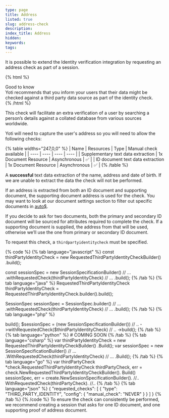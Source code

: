 ```yaml
---
type: page
title: Address
listed: true
slug: address-check
description: 
index_title: Address
hidden: 
keywords: 
tags: 
---
```


It is possible to extend the Identity verification integration by requesting an address check as part of a session.

{% html %}
<div class="alert-GTK">
    <div class="alert-title" id="GTK">
        Good to know
    </div>
    <div class="alert-text">
Yoti recommends that you inform your users that their data might be checked against a third party data source as part of the identity check.    </div>
    <div class="alert-links"> 

   </div>
</div>
{% /html %}

This check will facilitate an extra verification of a user by searching a person’s details against a collated database from various sources worldwide.

Yoti will need to capture the user's address so you will need to allow the following checks:

{% table widths="247,0,0" %}
| Name | Resources | Type | Manual check available | 
| ---- | ---- | ---- | ---- | 
| Supplementary text data extraction | 1x Document Resource | Asynchronous | ✅ | 
| ID document text data extraction | 1x Document Resource | Asynchronous | ✅ | 
{% /table %}

A **successful** text data extraction of the name, address and date of birth. If we are unable to extract the data the check will not be performed.

If an address is extracted from both an ID document and supporting document, the supporting document address is used for the check. You may want to look at our document settings section to filter out specific documents in [auto$](/identity-verification/document-checking). 

If you decide to ask for two documents, both the primary and secondary ID document will be sourced for attributes required to complete the check. If a supporting document is supplied, the address from that will be used, otherwise we’ll use the one from primary or secondary ID document.

To request this check, a `thirdpartyidentitycheck` must be specified.

{% code %}
{% tab language="javascript" %}
const thirdPartyIdentityCheck = new RequestedThirdPartyIdentityCheckBuilder()
   .build();

const sessionSpec = new SessionSpecificationBuilder()
    // ...
    .withRequestedCheck(thirdPartyIdentityCheck)
    // ...
    .build();
{% /tab %}
{% tab language="java" %}
RequestedThirdPartyIdentityCheck thirdPartyIdentityCheck = RequestedThirdPartyIdentityCheck.builder().build();

SessionSpec sessionSpec = SessionSpec.builder()
        // ...
        .withRequestedCheck(thirdPartyIdentityCheck)
        // ...
        .build();
{% /tab %}
{% tab language="php" %}
<?php
  
$thirdPartyIdentityCheck = (new RequestedThirdPartyIdentityCheckBuilder())->build();

$sessionSpec = (new SessionSpecificationBuilder())
		// ..
		->withRequestedCheck($thirdPartyIdentityCheck)
		// ..
		->build();
{% /tab %}
{% tab language="python" %}
# COMING SOON
{% /tab %}
{% tab language="csharp" %}
var thirdPartyIdentityCheck = new RequestedThirdPartyIdentityCheckBuilder()
                                 .Build();

var sessionSpec = new SessionSpecificationBuilder()
    // ...
    .WithRequestedCheck(thirdPartyIdentityCheck)
    // ...
    .Build();
{% /tab %}
{% tab language="go" %}
var thirdPartyCheck *check.RequestedThirdPartyIdentityCheck
	thirdPartyCheck, err = check.NewRequestedThirdPartyIdentityCheckBuilder().
		Build()

	sessionSpec, err = create.NewSessionSpecificationBuilder().
//..
  WithRequestedCheck(thirdPartyCheck).
//..
{% /tab %}
{% tab language="json" %}
{
    "requested_checks": [
        {
            "type": "THIRD_PARTY_IDENTITY",
            "config": {
                "manual_check": "NEVER"
            }
        }
    ]
}
{% /tab %}
{% /code %}

To ensure the check can consistently be performed, we recommend creating a session that asks for one ID document, and one supporting proof of address document.